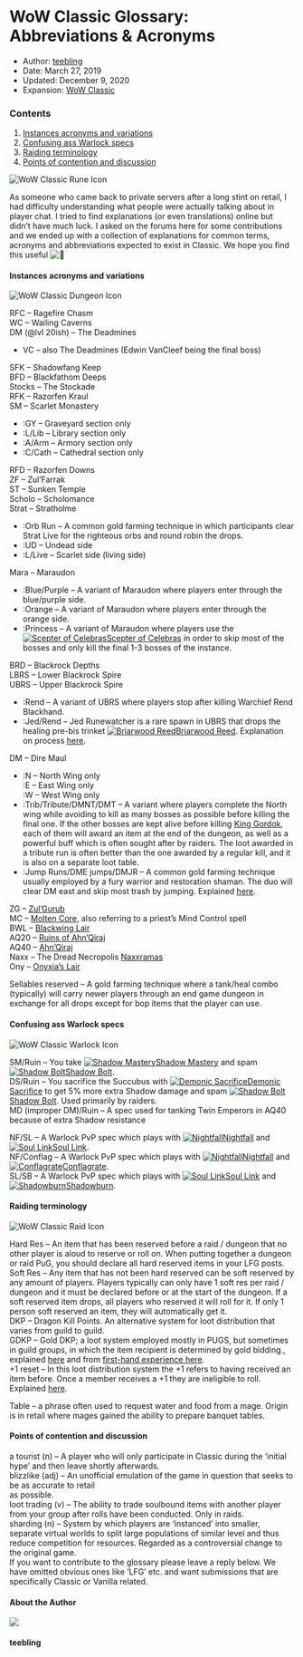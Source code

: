 # WoW Classic Glossary: Abbreviations & Acronyms

*   Author: [teebling](https://www.warcrafttavern.com/author/teebling/)
*   Date: March 27, 2019
*   Updated: December 9, 2020
*   Expansion: [WoW Classic](/wow-classic/)

### Contents

1.  [Instances acronyms and variations](#ftoc-instances-acronyms-and-variations)
2.  [Confusing ass Warlock specs](#ftoc-confusing-ass-warlock-specs)
3.  [Raiding terminology](#ftoc-raiding-terminology)
4.  [Points of contention and discussion](#ftoc-points-of-contention-and-discussion)

![WoW Classic Rune Icon](/images/guides/rune.png)

As someone who came back to private servers after a long stint on retail, I had difficulty understanding what people were actually talking about in player chat. I tried to find explanations (or even translations) online but didn’t have much luck. I asked on the forums here for some contributions and we ended up with a collection of explanations for common terms, acronyms and abbreviations expected to exist in Classic. We hope you find this useful ![🙂](https://s.w.org/images/core/emoji/15.0.3/svg/1f642.svg)

#### **Instances acronyms and variations**

![WoW Classic Dungeon Icon](/images/tatticons/dungeon.png)

RFC – Ragefire Chasm  
WC – Wailing Caverns  
DM (@lvl 20ish) – The Deadmines

*   VC – also The Deadmines (Edwin VanCleef being the final boss)

SFK – Shadowfang Keep  
BFD – Blackfathom Deeps  
Stocks – The Stockade  
RFK – Razorfen Kraul  
SM – Scarlet Monastery

*   :GY – Graveyard section only
*   :L/Lib – Library section only
*   :A/Arm – Armory section only
*   :C/Cath – Cathedral section only

RFD – Razorfen Downs  
ZF – Zul’Farrak  
ST – Sunken Temple  
Scholo – Scholomance  
Strat – Stratholme

*   :Orb Run – A common gold farming technique in which participants clear Strat Live for the righteous orbs and round robin the drops.
*   :UD – Undead side
*   :L/Live – Scarlet side (living side)

Mara – Maraudon

*   :Blue/Purple – A variant of Maraudon where players enter through the blue/purple side.
*   :Orange – A variant of Maraudon where players enter through the orange side.
*   :Princess – A variant of Maraudon where players use the [![Scepter of Celebras](https://cdn.wowclassicdb.com/icons/inv_staff_16.jpg)Scepter of Celebras](https://wowclassicdb.com/item/17191) in order to skip most of the bosses and only kill the final 1-3 bosses of the instance.

BRD – Blackrock Depths  
LBRS – Lower Blackrock Spire  
UBRS – Upper Blackrock Spire

*   :Rend – A variant of UBRS where players stop after killing Warchief Rend Blackhand.
*   :Jed/Rend – Jed Runewatcher is a rare spawn in UBRS that drops the healing pre-bis trinket [![Briarwood Reed](https://cdn.wowclassicdb.com/icons/inv_misc_root_02.jpg)Briarwood Reed](https://wowclassicdb.com/item/12930). Explanation on process [here](https://barrens.chat/viewtopic.php?p=2591#p2591).

DM – Dire Maul

*   :N – North Wing only  
    :E – East Wing only  
    :W – West Wing only
*   :Trib/Tribute/DMNT/DMT – A variant where players complete the North wing while avoiding to kill as many bosses as possible before killing the final one. If the other bosses are kept alive before killing [King Gordok](https://wowclassicdb.com/npc/11501), each of them will award an item at the end of the dungeon, as well as a powerful buff which is often sought after by raiders. The loot awarded in a tribute run is often better than the one awarded by a regular kill, and it is also on a separate loot table.
*   :Jump Runs/DME jumps/DMJR – A common gold farming technique usually employed by a fury warrior and restoration shaman. The duo will clear DM east and skip most trash by jumping. Explained [here](https://barrens.chat/viewtopic.php?f=17&t=1090&p=4889#p4889).

ZG – [Zul’Gurub](https://www.warcrafttavern.com/wow-classic/guides/zg/)  
MC – [Molten Core](https://www.warcrafttavern.com/wow-classic/guides/mc/), also referring to a priest’s Mind Control spell  
BWL – [Blackwing Lair](https://www.warcrafttavern.com/wow-classic/guides/bwl/)  
AQ20 – [Ruins of Ahn’Qiraj](https://www.warcrafttavern.com/wow-classic/guides/ruins-of-ahnqiraj-aq20/)  
AQ40 – [Ahn’Qiraj](https://www.warcrafttavern.com/wow-classic/guides/temple-of-ahnqiraj-aq40/)  
Naxx – The Dread Necropolis [Naxxramas](https://www.warcrafttavern.com/wow-classic/guides/naxxramas/)  
Ony – [Onyxia’s Lair](https://www.warcrafttavern.com/wow-classic/guides/onyxias-lair-attunement/)  
  
Sellables reserved – A gold farming technique where a tank/heal combo (typically) will carry newer players through an end game dungeon in exchange for all drops except for bop items that the player can use.

#### **Confusing ass Warlock specs**

![WoW Classic Warlock Icon](/images/imgsel/class/Warlock.png)

SM/Ruin – You take [![Shadow Mastery](https://cdn.wowclassicdb.com/icons/spell_shadow_shadetruesight.jpg)Shadow Mastery](https://wowclassicdb.com/spell/18275) and spam [![Shadow Bolt](https://cdn.wowclassicdb.com/icons/spell_shadow_shadowbolt.jpg)Shadow Bolt](https://wowclassicdb.com/spell/686).  
DS/Ruin – You sacrifice the Succubus with [![Demonic Sacrifice](https://cdn.wowclassicdb.com/icons/spell_shadow_psychicscream.jpg)Demonic Sacrifice](https://wowclassicdb.com/spell/18788) to get 5% more extra Shadow damage and spam [![Shadow Bolt](https://cdn.wowclassicdb.com/icons/spell_shadow_shadowbolt.jpg)Shadow Bolt](https://wowclassicdb.com/spell/686). Used primarily by raiders.  
MD (improper DM)/Ruin – A spec used for tanking Twin Emperors in AQ40 because of extra Shadow resistance  
  
NF/SL – A Warlock PvP spec which plays with [![Nightfall](https://cdn.wowclassicdb.com/icons/spell_shadow_twilight.jpg)Nightfall](https://wowclassicdb.com/spell/18095) and [![Soul Link](https://cdn.wowclassicdb.com/icons/spell_shadow_gathershadows.jpg)Soul Link](https://wowclassicdb.com/spell/19028).  
NF/Conflag – A Warlock PvP spec which plays with [![Nightfall](https://cdn.wowclassicdb.com/icons/spell_shadow_twilight.jpg)Nightfall](https://wowclassicdb.com/spell/18095) and [![Conflagrate](https://cdn.wowclassicdb.com/icons/spell_fire_fireball.jpg)Conflagrate](https://wowclassicdb.com/spell/17962).  
SL/SB – A Warlock PvP spec which plays with [![Soul Link](https://cdn.wowclassicdb.com/icons/spell_shadow_gathershadows.jpg)Soul Link](https://wowclassicdb.com/spell/19028) and [![Shadowburn](https://cdn.wowclassicdb.com/icons/inv_misc_gem_amethyst_02.jpg)Shadowburn](https://wowclassicdb.com/spell/17877).  

#### **Raiding terminology**

![WoW Classic Raid Icon](/images/tatticons/raid.png)

Hard Res – An item that has been reserved before a raid / dungeon that no other player is aloud to reserve or roll on. When putting together a dungeon or raid PuG, you should declare all hard reserved items in your LFG posts.  
Soft Res – Any item that has not been hard reserved can be soft reserved by any amount of players. Players typically can only have 1 soft res per raid / dungeon and it must be declared before or at the start of the dungeon. If a soft reserved item drops, all players who reserved it will roll for it. If only 1 person soft reserved an item, they will automatically get it.  
DKP – Dragon Kill Points. An alternative system for loot distribution that varies from guild to guild.  
GDKP – Gold DKP; a loot system employed mostly in PUGS, but sometimes in guild groups, in which the item recipient is determined by gold bidding., explained [here](https://barrens.chat/viewtopic.php?f=17&t=1090&p=4889#p4889) and from [first-hand experience here](https://barrens.chat/viewtopic.php?f=3&p=6005#p6005).  
+1 reset – In this loot distribution system the +1 refers to having received an item before. Once a member receives a +1 they are ineligible to roll. Explained [here](https://barrens.chat/viewtopic.php?f=17&t=1090&p=4889#p4889).  
  
Table – a phrase often used to request water and food from a mage. Origin is in retail where mages gained the ability to prepare banquet tables.

#### **Points of contention and discussion**

a tourist (n) – A player who will only participate in Classic during the ‘initial hype’ and then leave shortly afterwards.  
blizzlike (adj) – An unofficial emulation of the game in question that seeks to be as accurate to retail  
as possible.  
loot trading (v) – The ability to trade soulbound items with another player from your group after rolls have been conducted. Only in raids.  
sharding (n) – System by which players are ‘instanced’ into smaller, separate virtual worlds to split large populations of similar level and thus reduce competition for resources. Regarded as a controversial change to the original game.  
If you want to contribute to the glossary please leave a reply below. We have omitted obvious ones like ‘LFG’ etc. and want submissions that are specifically Classic or Vanilla related.

#### About the Author

![](https://www.warcrafttavern.com/wp-content/litespeed/avatar/fafb15427f59680f4d8d0fb042a8b3db.jpg?ver=1738210736)

#### teebling